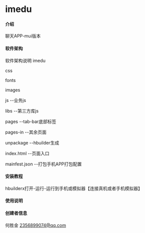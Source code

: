 # imedu

#### 介绍
聊天APP-mui版本

#### 软件架构
软件架构说明
imedu   

   css   
   
   fonts   
   
   images   
   
   js       	 --业务js   
   
   libs			 --第三方库js   
   
   pages		 --tab-bar底部标签   
   
   pages-in		 --其余页面   
   
   unpackage	 --hbuilder生成   
   
   index.html	 --页面入口  
   
   mainfest.json --打包手机APP打包配置 

#### 安装教程

hbuilderx打开-运行-运行到手机或模拟器【连接真机或者手机模拟器】
#### 使用说明


#### 创建者信息
何胜金
2356899074@qq.com

